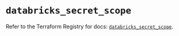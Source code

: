 # `databricks_secret_scope`

Refer to the Terraform Registry for docs: [`databricks_secret_scope`](https://registry.terraform.io/providers/databricks/databricks/1.43.0/docs/resources/secret_scope).
